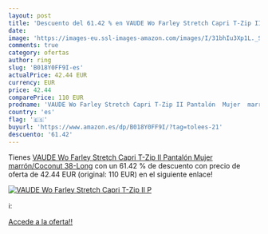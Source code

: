 ```yaml
---
layout: post
title: 'Descuento del 61.42 % en VAUDE Wo Farley Stretch Capri T-Zip II P'
date: 
image: 'https://images-eu.ssl-images-amazon.com/images/I/31bhIu3Xp1L._SL200_.jpg'
comments: true
category: ofertas
author: ring
slug: 'B018Y0FF9I-es'
actualPrice: 42.44 EUR
currency: EUR
price: 42.44
comparePrice: 110 EUR
prodname: 'VAUDE Wo Farley Stretch Capri T-Zip II Pantalón  Mujer  marrón/Coconut  38-Long'
country: 'es'
flag: '🇪🇸'
buyurl: 'https://www.amazon.es/dp/B018Y0FF9I/?tag=tolees-21'
descuento: '61.42'
---
```


Tienes [VAUDE Wo Farley Stretch Capri T-Zip II Pantalón  Mujer  marrón/Coconut  38-Long](https://www.amazon.es/dp/B018Y0FF9I/?tag=tolees-21) con un 61.42 % de descuento con precio de oferta de 42.44 EUR (original: 110 EUR) en el siguiente enlace!

[![VAUDE Wo Farley Stretch Capri T-Zip II P](https://images-eu.ssl-images-amazon.com/images/I/31bhIu3Xp1L._SL200_.jpg)](https://www.amazon.es/dp/B018Y0FF9I/?tag=tolees-21)

ℹ️:


[Accede a la oferta!!](https://www.amazon.es/dp/B018Y0FF9I/?tag=tolees-21)
